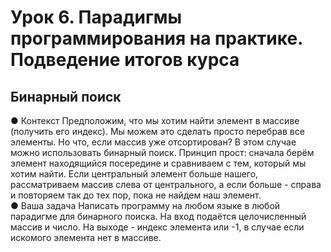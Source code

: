 # Урок 6. Парадигмы программирования на практике. Подведение итогов курса

## Бинарный поиск
● Контекст
Предположим, что мы хотим найти элемент в массиве (получить 
его индекс). Мы можем это сделать просто перебрав все элементы. 
Но что, если массив уже отсортирован? В этом случае можно 
использовать бинарный поиск. Принцип прост: сначала берём 
элемент находящийся посередине и сравниваем с тем, который мы 
хотим найти. Если центральный элемент больше нашего, 
рассматриваем массив слева от центрального, а если больше - 
справа и повторяем так до тех пор, пока не найдем наш элемент.\
● Ваша задача
Написать программу на любом языке в любой парадигме для 
бинарного поиска. На вход подаётся целочисленный массив и 
число. На выходе - индекс элемента или -1, в случае если искомого 
элемента нет в массиве.
